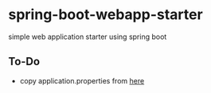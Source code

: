 # spring-boot-webapp-starter
simple web application starter using spring boot

## To-Do
- copy application.properties from [here](https://github.com/netgloo/spring-boot-samples/blob/master/spring-boot-mysql-springdatajpa-hibernate/src/main/resources/application.properties)

